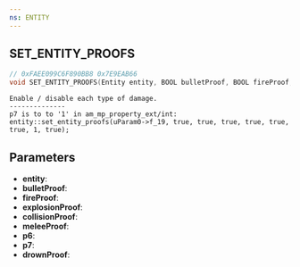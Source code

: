 ```yaml
---
ns: ENTITY
---
```

## SET_ENTITY_PROOFS

```c
// 0xFAEE099C6F890BB8 0x7E9EAB66
void SET_ENTITY_PROOFS(Entity entity, BOOL bulletProof, BOOL fireProof, BOOL explosionProof, BOOL collisionProof, BOOL meleeProof, BOOL p6, BOOL p7, BOOL drownProof);
```

```
Enable / disable each type of damage.  
--------------  
p7 is to to '1' in am_mp_property_ext/int: entity::set_entity_proofs(uParam0->f_19, true, true, true, true, true, true, 1, true);  
```

## Parameters
* **entity**: 
* **bulletProof**: 
* **fireProof**: 
* **explosionProof**: 
* **collisionProof**: 
* **meleeProof**: 
* **p6**: 
* **p7**: 
* **drownProof**:

